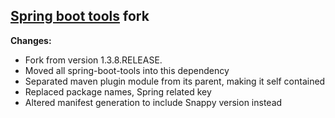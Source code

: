 ## [Spring boot tools](https://github.com/spring-projects/spring-boot) fork
**Changes:**
- Fork from version 1.3.8.RELEASE.
- Moved all spring-boot-tools into this dependency
- Separated maven plugin module from its parent, making it self contained
- Replaced package names, Spring related key
- Altered manifest generation to include Snappy version instead

